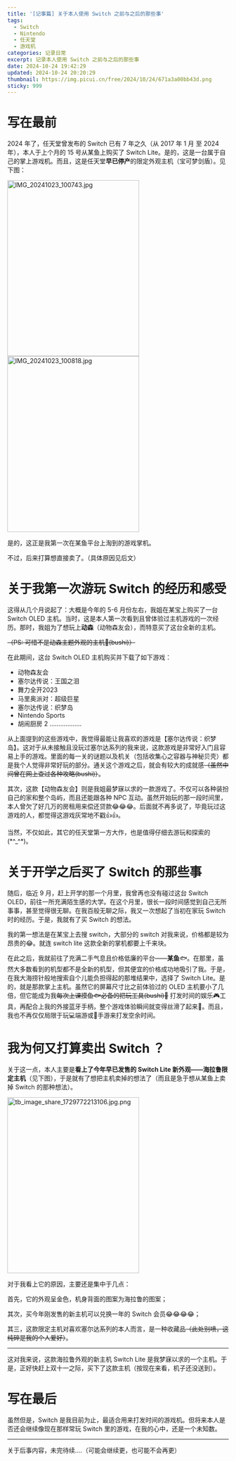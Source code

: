 ```yaml
---
title: '[记事篇] 关于本人使用 Switch 之前与之后的那些事'
tags:
  - Switch
  - Nintendo
  - 任天堂
  - 游戏机
categories: 记录日常
excerpt: 记录本人使用 Switch 之前与之后的那些事
date: 2024-10-24 19:42:29
updated: 2024-10-24 20:20:29
thumbnail: https://img.picui.cn/free/2024/10/24/671a3a00bb43d.png
sticky: 999
---
```



# 写在最前

2024 年了，任天堂曾发布的 Switch 已有 7 年之久（从 2017 年 1 月 至 2024 年），本人于上个月的 15 号从某鱼上购买了 Switch Lite。是的，这是一台属于自己的掌上游戏机。而且，这是任天堂**早已停产**的限定外观主机（宝可梦剑盾）。见下图：

<img src="https://img.picui.cn/free/2024/10/24/671a3a02d23fa.jpg" alt="IMG_20241023_100743.jpg" width="300" height="400">

<img src="https://img.picui.cn/free/2024/10/24/671a3a01df566.jpg" alt="IMG_20241023_100818.jpg" width="300" height="400">

是的，这正是我第一次在某鱼平台上淘到的游戏掌机。

不过，后来打算想直接卖了。（具体原因见后文）

# 关于我第一次游玩 Switch 的经历和感受

这得从几个月说起了：大概是今年的 5-6 月份左右，我姐在某宝上购买了一台 Switch OLED 主机。当时，这是本人第一次看到且曾体验过主机游戏的一次经历。那时，我姐为了想玩上**动森**（动物森友会），而特意买了这台全新的主机。

~~（PS: 可惜不是动森主题外观的主机🤭(bushi)）~~

在此期间，这台 Switch OLED 主机购买并下载了如下游戏：
- 动物森友会
- 塞尔达传说：王国之泪
- 舞力全开2023
- 马里奥派对：超级巨星
- 塞尔达传说：织梦岛
- Nintendo Sports
- 胡闹厨房 2
………………

从上面提到的这些游戏中，我觉得最能让我喜欢的游戏是【塞尔达传说：织梦岛】。这对于从未接触且没玩过塞尔达系列的我来说，这款游戏是非常好入门且容易上手的游戏。里面的每一关的谜题以及机关（包括收集心之容器与神秘贝壳）都是我个人觉得非常好玩的部分。通关这个游戏之后，就会有较大的成就感~~（虽然中间曾在网上查过各种攻略(bushi)）~~。

其次，这款【动物森友会】则是我姐最梦寐以求的一款游戏了。不仅可以各种装扮自己的家和整个岛屿，而且还能跟各种 NPC 互动。虽然开始玩的那一段时间里，本人曾欠了好几万的房租用来偿还贷款😂😂😂。后面就不再多说了，毕竟玩过这游戏的人，都觉得这游戏灰常地不戳👍👍。

当然，不仅如此，其它的任天堂第一方大作，也是值得仔细去游玩和探索的(\*^_^\*)。

# 关于开学之后买了 Switch 的那些事

随后，临近 9 月，赶上开学的那一个月里，我曾再也没有碰过这台 Switch OLED，前往一所充满陌生感的大学。在这个月里，很长一段时间感觉到自己无所事事，甚至觉得很无聊。在我百般无聊之际，我又一次想起了当初在家玩 Switch 时的经历。于是，我就有了买 Switch 的想法。

我的第一想法是在某宝上去搜 switch，大部分的 switch 对我来说，价格都是较为昂贵的😂。就连 switch lite 这款全新的掌机都要上千来块。

在此之后，我就前往了充满二手气息且价格低廉的平台——**某鱼**🐟。在那里，虽然大多数看到的机型都不是全新的机型，但其便宜的价格成功地吸引了我。于是，在我大海捞针般地搜索自个儿能负担得起的那堆结果中，选择了 Switch Lite。是的，就是那款掌上主机。虽然它的屏幕尺寸比之前体验过的 OLED 主机要小了几倍，但它能成为我~~每次上课摸鱼🐟必备的把玩工具(bushi)🤭~~ 打发时间的娱乐🎮工具，再配合上我的外接蓝牙手柄，整个游戏体验瞬间就变得丝滑了起来🤭。而且，我也不再仅仅局限于玩💻端游或📱手游来打发空余时间。

# 我为何又打算卖出 Switch ？

关于这一点，本人主要是**看上了今年早已发售的 Switch Lite 新外观——海拉鲁限定主机**（见下图），于是就有了想把主机卖掉的想法了（而且是急于想从某鱼上卖掉 Switch 的那种想法）。

<img src="https://img.picui.cn/free/2024/10/24/671a39f9b1a94.png" alt="tb_image_share_1729772213106.jpg.png" width="300" height="400">

对于我看上它的原因，主要还是集中于几点：

首先，它的外观呈金色，机身背面的图案为海拉鲁的图案；

其次，买今年刚发售的新主机可以兑换一年的 Switch 会员😂😂😂😂；

其三，这款限定主机对喜欢塞尔达系列的本人而言，是一种收藏品~~（此处别喷，这纯碎是我的个人爱好）~~。

-----

这对我来说，这款海拉鲁外观的新主机 Switch Lite 是我梦寐以求的一个主机。于是，正好快赶上双十一之际，买下了这款主机（按现在来看，机子还没送到）。

# 写在最后

虽然但是，Switch 是我目前为止，最适合用来打发时间的游戏机。但将来本人是否还会继续像现在那样常玩 Switch 里的游戏，在我的心中，还是一个未知数。

----

关于后事内容，未完待续....（可能会继续更，也可能不会再更）